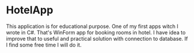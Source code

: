 # HotelApp

This application is for educational purpose. One of my first apps witch I wrote in C#.
That's WinForm app for booking rooms in hotel.
I have idea to improve that to useful and practical solution with connection to database. If I find some free time I will do it.
